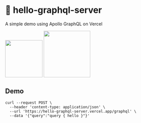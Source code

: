 # 🍡 hello-graphql-server
A simple demo using Apollo GraphQL on Vercel

<img src="https://upload.wikimedia.org/wikipedia/commons/1/17/GraphQL_Logo.svg" width=120 /> <img src="https://logovtor.com/wp-content/uploads/2020/10/vercel-inc-logo-vector.png" height=150/> 

## Demo

```
curl --request POST \
  --header 'content-type: application/json' \
  --url 'https://hello-graphql-server.vercel.app/graphql' \
  --data '{"query":"query { hello }"}'
```
